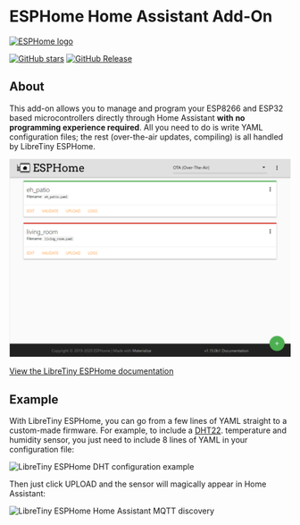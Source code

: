 # ESPHome Home Assistant Add-On

[![ESPHome logo](https://raw.githubusercontent.com/esphome/hassio/main/esphome-dev/logo.png)](https://docs.libretiny.eu/docs/projects/esphome/)

[![GitHub stars](https://img.shields.io/github/stars/kuba2k2/libretiny-esphome.svg?style=social&label=Star&maxAge=2592000)](https://github.com/kuba2k2/libretiny-esphome)
[![GitHub Release][releases-shield]][releases]

## About

This add-on allows you to manage and program your ESP8266 and ESP32 based microcontrollers
directly through Home Assistant **with no programming experience required**. All you need to do
is write YAML configuration files; the rest (over-the-air updates, compiling) is all
handled by LibreTiny ESPHome.

<p align="center">
<img title="LibreTiny ESPHome dashboard screenshot" src="https://raw.githubusercontent.com/esphome/hassio/main/esphome-dev/images/screenshot.png" width="700px"></img>
</p>

[View the LibreTiny ESPHome documentation](https://docs.libretiny.eu/docs/projects/esphome/)

## Example

With LibreTiny ESPHome, you can go from a few lines of YAML straight to a custom-made
firmware. For example, to include a [DHT22][dht22].
temperature and humidity sensor, you just need to include 8 lines of YAML
in your configuration file:

<img title="LibreTiny ESPHome DHT configuration example" src="https://raw.githubusercontent.com/esphome/hassio/main/esphome-dev/images/dht-example.png" width="500px"></img>

Then just click UPLOAD and the sensor will magically appear in Home Assistant:

<img title="LibreTiny ESPHome Home Assistant MQTT discovery" src="https://raw.githubusercontent.com/esphome/hassio/main/esphome-dev/images/temperature-humidity.png" width="600px"></img>

[dht22]: https://esphome.io/components/sensor/dht.html
[releases-shield]: https://img.shields.io/github/v/release/kuba2k2/libretiny-esphome.svg
[releases]: https://github.com/kuba2k2/libretiny-esphome/releases
